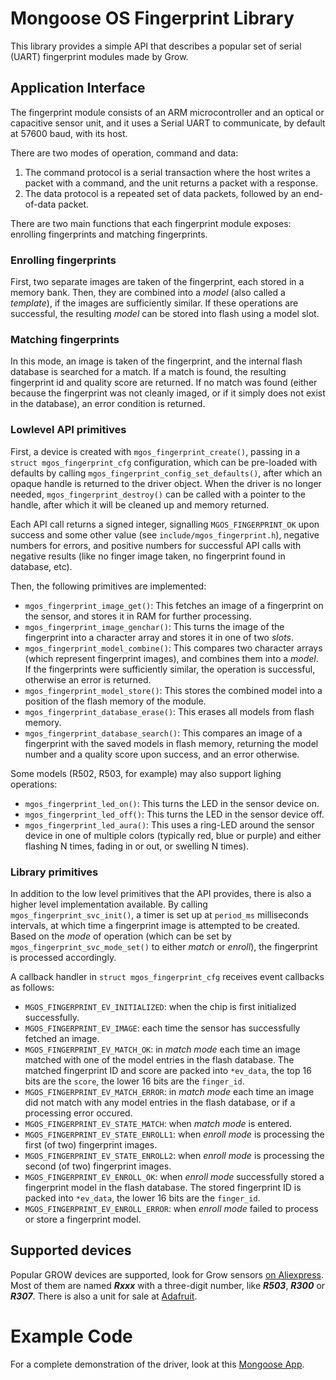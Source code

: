 # Mongoose OS Fingerprint Library

This library provides a simple API that describes a popular set of serial
(UART) fingerprint modules made by Grow.

## Application Interface

The fingerprint module consists of an ARM microcontroller and an optical or
capacitive sensor unit, and it uses a Serial UART to communicate, by default
at 57600 baud, with its host.

There are two modes of operation, command and data:

1.  The command protocol is a serial transaction where the host writes a packet
    with a command, and the unit returns a packet with a response.
1.  The data protocol is a repeated set of data packets, followed by an end-of-data
    packet.

There are two main functions that each fingerprint module exposes: enrolling
fingerprints and matching fingerprints.

### Enrolling fingerprints

First, two separate images are taken of the fingerprint, each stored in a memory
bank. Then, they are combined into a _model_ (also called a _template_), if the
images are sufficiently similar. If these operations are successful, the resulting
_model_ can be stored into flash using a model slot.

### Matching fingerprints

In this mode, an image is taken of the fingerprint, and the internal flash
database is searched for a match. If a match is found, the resulting fingerprint id
and quality score are returned. If no match was found (either because the fingerprint
was not cleanly imaged, or if it simply does not exist in the database), an error
condition is returned.

### Lowlevel API primitives

First, a device is created with `mgos_fingerprint_create()`, passing in a `struct mgos_fingerprint_cfg`
configuration, which can be pre-loaded with defaults by calling `mgos_fingerprint_config_set_defaults()`,
after which an opaque handle is returned to the driver object. When the driver is no longer needed,
`mgos_fingerprint_destroy()` can be called with a pointer to the handle, after which it will be
cleaned up and memory returned.

Each API call returns a signed integer, signalling `MGOS_FINGERPRINT_OK`
upon success and some other value (see `include/mgos_fingerprint.h`), negative
numbers for errors, and positive numbers for successful API calls with negative
results (like no finger image taken, no fingerprint found in database, etc).

Then, the following primitives are implemented:

*   `mgos_fingerprint_image_get()`: This fetches an image of a fingerprint on the sensor,
    and stores it in RAM for further processing.
*   `mgos_fingerprint_image_genchar()`: This turns the image of the fingerprint into a character
    array and stores it in one of two _slots_.
*   `mgos_fingerprint_model_combine()`: This compares two character arrays (which represent
    fingerprint images), and combines them into a _model_. If the fingerprints were sufficiently
    similar, the operation is successful, otherwise an error is returned.
*   `mgos_fingerprint_model_store()`: This stores the combined model into a position of the flash
    memory of the module.
*   `mgos_fingerprint_database_erase()`: This erases all models from flash memory.
*   `mgos_fingerprint_database_search()`: This compares an image of a fingerprint with the saved
    models in flash memory, returning the model number and a quality score upon success, and an
    error otherwise.

Some models (R502, R503, for example) may also support lighing operations:

*   `mgos_fingerprint_led_on()`: This turns the LED in the sensor device on.
*   `mgos_fingerprint_led_off()`: This turns the LED in the sensor device off.
*   `mgos_fingerprint_led_aura()`: This uses a ring-LED around the sensor device in one of multiple
    colors (typically red, blue or purple) and either flashing N times, fading in or out, or swelling
    N times).

### Library primitives

In addition to the low level primitives that the API provides, there is also a higher level
implementation available. By calling `mgos_fingerprint_svc_init()`, a timer is set up at
`period_ms` milliseconds intervals, at which time a fingerprint image is attempted to be
created. Based on the _mode_ of operation (which can be set by `mgos_fingerprint_svc_mode_set()` to
either _match_ or _enroll_), the fingerprint is processed accordingly.

A callback handler in `struct mgos_fingerprint_cfg` receives event callbacks as follows:
*   `MGOS_FINGERPRINT_EV_INITIALIZED`: when the chip is first initialized successfully.
*   `MGOS_FINGERPRINT_EV_IMAGE`: each time the sensor has successfully fetched an image.
*   `MGOS_FINGERPRINT_EV_MATCH_OK`: in _match mode_ each time an image matched with one
    of the model entries in the flash database. The matched fingerprint ID and score are
    packed into `*ev_data`, the top 16 bits are the `score`, the lower 16 bits are the
    `finger_id`.
*   `MGOS_FINGERPRINT_EV_MATCH_ERROR`: in _match mode_ each time an image did not match
    with any model entries in the flash database, or if a processing error occured.
*   `MGOS_FINGERPRINT_EV_STATE_MATCH`: when _match mode_ is entered.
*   `MGOS_FINGERPRINT_EV_STATE_ENROLL1`: when _enroll mode_ is processing the first (of two)
    fingerprint images.
*   `MGOS_FINGERPRINT_EV_STATE_ENROLL2`: when _enroll mode_ is processing the second (of two)
    fingerprint images.
*   `MGOS_FINGERPRINT_EV_ENROLL_OK`: when _enroll mode_ successfully stored a fingerprint
    model in the flash database. The stored fingerprint ID is packed into `*ev_data`, the
    lower 16 bits are the `finger_id`.
*   `MGOS_FINGERPRINT_EV_ENROLL_ERROR`: when _enroll mode_ failed to process or store a
    fingerprint model.

## Supported devices

Popular GROW devices are supported, look for Grow sensors [on Aliexpress](https://www.aliexpress.com/af/grow-fingerprint.html).
Most of them are named ***Rxxx*** with a three-digit number, like ***R503***,
***R300*** or ***R307***. There is also a unit for sale at [Adafruit](https://www.adafruit.com/product/751).

# Example Code

For a complete demonstration of the driver, look at this [Mongoose App](https://github.com/mongoose-os-apps/fingerprint-demo).
